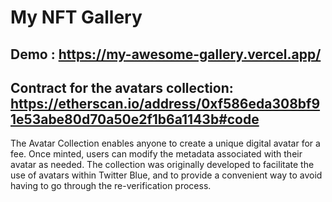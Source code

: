 #  My NFT Gallery

## Demo :  https://my-awesome-gallery.vercel.app/

## Contract for the avatars collection: https://etherscan.io/address/0xf586eda308bf91e53abe80d70a50e2f1b6a1143b#code

The Avatar Collection enables anyone to create a unique digital avatar for a fee. Once minted, users can modify the metadata associated with their avatar as needed. The collection was originally developed to facilitate the use of avatars within Twitter Blue, and to provide a convenient way to avoid having to go through the re-verification process.

